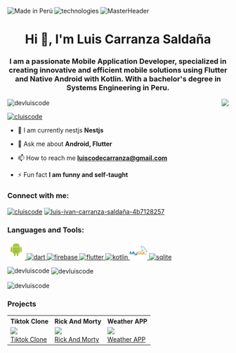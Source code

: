 ![Made in Perú](https://img.shields.io/badge/Hecho%20en-Perú-red.svg)
![technologies](https://img.shields.io/badge/Tecnología-Flutter%20|%20Kotlin-blue.svg)
![MasterHeader](https://assets-global.website-files.com/6344c9cef89d6f2270a38908/6584ce50b417f2b4cfae947a_Mobile%20App%20Developer%20Stats%2C%20Trends%2C%20and%20Forecasts%20for%202024.webp)
<h1 align="center">Hi 👋, I'm Luis Carranza Saldaña</h1>
<h3 align="center">I am a passionate Mobile Application Developer, specialized in creating innovative and efficient mobile solutions using Flutter and Native Android with Kotlin. With a bachelor's degree in Systems Engineering in Peru.</h3>
<img align = "right" atl = "codgin" with="400" src = "https://media1.giphy.com/media/v1.Y2lkPTc5MGI3NjExN21zOXBvdG1rMjV0Zm1hZzJpYjg3NGlycGg3ODQzYXh6OHV6MGdyaSZlcD12MV9pbnRlcm5hbF9naWZfYnlfaWQmY3Q9Zw/wLNuW1tCKRiPmDV5Y4/giphy.gif">

<p align="left"> <img src="https://komarev.com/ghpvc/?username=devluiscode&label=Profile%20views&color=0e75b6&style=flat" alt="devluiscode" /> </p>

<p align="left"> <a href="https://twitter.com/cluiscode" target="blank"><img src="https://img.shields.io/twitter/follow/cluiscode?logo=twitter&style=for-the-badge" alt="cluiscode" /></a> </p>



- 🌱 I am currently nestjs **Nestjs**

- 💬 Ask me about **Android, Flutter**

- 📫 How to reach me **luiscodecarranza@gmail.com**

- ⚡ Fun fact **I am funny and self-taught**

<h3 align="left">Connect with me:</h3>
<p align="left">
<a href="https://twitter.com/cluiscode" target="blank"><img align="center" src="https://raw.githubusercontent.com/rahuldkjain/github-profile-readme-generator/master/src/images/icons/Social/twitter.svg" alt="cluiscode" height="30" width="40" /></a>
<a href="https://linkedin.com/in/luis-ivan-carranza-saldaña-4b7128257" target="blank"><img align="center" src="https://raw.githubusercontent.com/rahuldkjain/github-profile-readme-generator/master/src/images/icons/Social/linked-in-alt.svg" alt="luis-ivan-carranza-saldaña-4b7128257" height="30" width="40" /></a>
</p>

<h3 align="left">Languages and Tools:</h3>
<p align="left"> <a href="https://developer.android.com" target="_blank" rel="noreferrer"> <img src="https://raw.githubusercontent.com/devicons/devicon/master/icons/android/android-original-wordmark.svg" alt="android" width="40" height="40"/> </a> <a href="https://dart.dev" target="_blank" rel="noreferrer"> <img src="https://www.vectorlogo.zone/logos/dartlang/dartlang-icon.svg" alt="dart" width="40" height="40"/> </a> <a href="https://firebase.google.com/" target="_blank" rel="noreferrer"> <img src="https://www.vectorlogo.zone/logos/firebase/firebase-icon.svg" alt="firebase" width="40" height="40"/> </a> <a href="https://flutter.dev" target="_blank" rel="noreferrer"> <img src="https://www.vectorlogo.zone/logos/flutterio/flutterio-icon.svg" alt="flutter" width="40" height="40"/> </a> <a href="https://kotlinlang.org" target="_blank" rel="noreferrer"> <img src="https://www.vectorlogo.zone/logos/kotlinlang/kotlinlang-icon.svg" alt="kotlin" width="40" height="40"/> </a> <a href="https://www.mysql.com/" target="_blank" rel="noreferrer"> <img src="https://raw.githubusercontent.com/devicons/devicon/master/icons/mysql/mysql-original-wordmark.svg" alt="mysql" width="40" height="40"/> </a> <a href="https://www.sqlite.org/" target="_blank" rel="noreferrer"> <img src="https://www.vectorlogo.zone/logos/sqlite/sqlite-icon.svg" alt="sqlite" width="40" height="40"/> </a> </p>

<p><img align="left" src="https://github-readme-stats.vercel.app/api/top-langs?username=devluiscode&show_icons=true&locale=en&layout=compact" alt="devluiscode" /></p>

<p>&nbsp;<img align="center" src="https://github-readme-stats.vercel.app/api?username=devluiscode&show_icons=true&locale=en" alt="devluiscode" /></p>

<p><img align="center" src="https://github-readme-streak-stats.herokuapp.com/?user=devluiscode&" alt="devluiscode" /></p>

<h3 align="left">Projects</h3>
<table>
  <tr>
    <th>Tiktok Clone</th>
    <th>Rick And Morty</th>
    <th>Weather APP</th>
  </tr>
  <tr>
    <td><img src="https://zphhqkbfmmilwzqcmdgu.supabase.co/storage/v1/object/public/profile/tiktokclone.webp" width="400"><br><a href="https://github.com/DevLuiscode/tiktokclone.git">Tiktok Clone</a></td>
    <td><img src="https://zphhqkbfmmilwzqcmdgu.supabase.co/storage/v1/object/public/profile/rickandomorty.webp" width="400"><br><a href="https://github.com/DevLuiscode/richandmorty_app.git">Rick And Morty</a></td>
    <td><img src="https://zphhqkbfmmilwzqcmdgu.supabase.co/storage/v1/object/public/profile/weatherapp.webp" width="400"><br><a href="https://github.com/DevLuiscode/weather_app.git">Weather APP</a></td>
  </tr>
</table>

